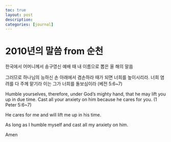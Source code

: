 ```yaml
---
toc: true
layout: post
description:
categories: [journal]
---
```

# 2010년의 말씀 from 순천

한국에서 어머니께서 송구영신 예배 때 내 이름으로 뽑은 올 해의 말씀

그러므로 하나님의 능하신 손 아래에서 겸손하라 때가 되면 너희를 높이시리라. 너희 염려를 다 주께 맡기라 이는 그가 너희를 돌보심이라 (베전 5:6~7)

Humble yourselves, therefore, under God’s mighty hand, that he may lift you up in due time. Cast all your anxiety on him because he cares for you. (1 Peter 5:6~7)

He cares for me and will lift me up in his time.

As long as I humble myself and cast all my anxiety on him.

Amen